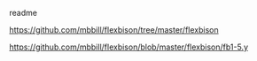 readme

https://github.com/mbbill/flexbison/tree/master/flexbison

https://github.com/mbbill/flexbison/blob/master/flexbison/fb1-5.y
